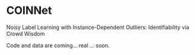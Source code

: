 # COINNet
Noisy Label Learning with Instance-Dependent Outliers: Identifiability via Crowd Wisdom

Code and data are coming... real ... soon.
